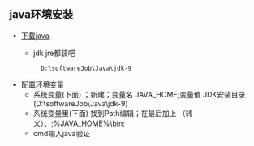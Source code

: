 ## java环境安装
* [下载java](http://www.oracle.com/technetwork/java/javase/downloads/jdk9-downloads-3848520.html)
    * jdk jre都装吧

            D:\softwareJob\Java\jdk-9

*  配置环境变量
    * 系统变量(下面) ；新建；变量名 JAVA_HOME;变量值 JDK安装目录(D:\softwareJob\Java\jdk-9)
    * 系统变量里(下面) 找到Path编辑；在最后加上   （转义）、;%JAVA_HOME%\bin;
    * cmd输入java验证

